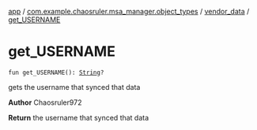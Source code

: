 [app](../../index.md) / [com.example.chaosruler.msa_manager.object_types](../index.md) / [vendor_data](index.md) / [get_USERNAME](.)

# get_USERNAME

`fun get_USERNAME(): `[`String`](https://kotlinlang.org/api/latest/jvm/stdlib/kotlin/-string/index.html)`?`

gets the username that synced that data

**Author**
Chaosruler972

**Return**
the username that synced that data


